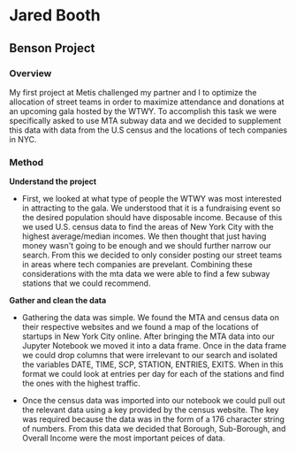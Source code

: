 # Jared Booth

## Benson Project

### Overview

My first project at Metis challenged my partner and I to optimize the allocation of street teams in order to maximize attendance and donations at an upcoming gala hosted by the WTWY.  To accomplish this task we were specifically asked to use MTA subway data and we decided to supplement this data with data from the U.S census and the locations of tech companies in NYC.

### Method

**Understand the project**
- First, we looked at what type of people the WTWY was most interested in attracting to the gala.  We understood that it is a fundraising event so the desired population should have disposable income.  Because of this we used U.S. census data to find the areas of New York City with the highest average/median incomes.  We then thought that just having money wasn't going to be enough and we should further narrow our search.  From this we decided to only consider posting our street teams in areas where tech companies are prevelant. Combining these considerations with the mta data we were able to find a few subway stations that we could recommend.

**Gather and clean the data**
- Gathering the data was simple.  We found the MTA and census data on their respective websites and we found a map of the locations of startups in New York City online. After bringing the MTA data into our Jupyter Notebook we moved it into a data frame.  Once in the data frame we could drop columns that were irrelevant to our search and isolated the variables DATE, TIME, SCP, STATION, ENTRIES, EXITS.  When in this format we could look at entries per day for each of the stations and find the ones with the highest traffic.

- Once the census data was imported into our notebook we could pull out the relevant data using a key provided by the census website.  The key was required because the data was in the form of a 176 character string of numbers.  From this data we decided that Borough, Sub-Borough, and Overall Income were the most important peices of data.
